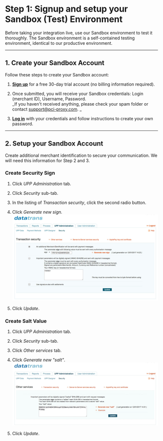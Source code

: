 # Step 1: Signup and setup your Sandbox \(Test\) Environment

Before taking your integration live, use our Sandbox environment to test it thoroughly. The Sandbox environment is a self-contained testing environment, identical to our productive environment.

---

## 1. Create your Sandbox Account

Follow these steps to create your Sandbox account:

1. [**Sign up**](http://www.pci-proxy.com/#/signup) for a free 30-day trial account \(no billing information required\).

2. Once submitted, you will receive your Sandbox credentials: Login \(merchant ID\), Username, Password.  
   _If you haven't received anything, please check your spam folder or contact support@pci-proxy.com. _

3. [**Log in**](https://pilot.datatrans.biz/) with your credentials and follow instructions to create your own password.

---

## 2. Setup your Sandbox Account

Create additional merchant identification to secure your communication. We will need this information for Step 2 and 3.

### Create Security Sign

1. Click _UPP Administration_ tab.
2. Click _Security_ sub-tab.
3. In the listing of _Transaction security_, click the second radio button.
4. Click _Generate new sign._ 
   ![](/assets/screenshot_webadmin_security_sign.jpg)

5. Click _Update_.

### Create Salt Value

1. Click _UPP Administration_ tab.
2. Click _Security_ sub-tab.
3. Click _Other services_ tab.
4. Click _Generate new "salt"_.
   ![](/assets/screenshot_webadmin_salt.jpg)

5. Click _Update_.





